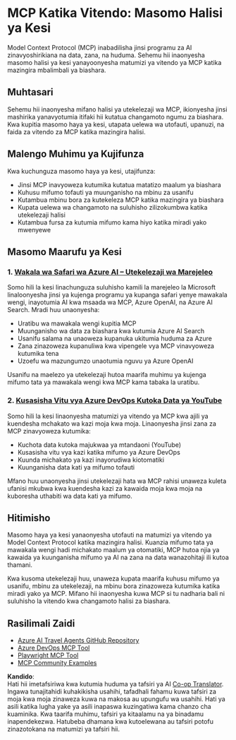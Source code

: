 <!--
CO_OP_TRANSLATOR_METADATA:
{
  "original_hash": "23899e82d806f25e5e46e89aab564dca",
  "translation_date": "2025-06-13T21:28:29+00:00",
  "source_file": "09-CaseStudy/README.md",
  "language_code": "sw"
}
-->
# MCP Katika Vitendo: Masomo Halisi ya Kesi

Model Context Protocol (MCP) inabadilisha jinsi programu za AI zinavyoshirikiana na data, zana, na huduma. Sehemu hii inaonyesha masomo halisi ya kesi yanayoonyesha matumizi ya vitendo ya MCP katika mazingira mbalimbali ya biashara.

## Muhtasari

Sehemu hii inaonyesha mifano halisi ya utekelezaji wa MCP, ikionyesha jinsi mashirika yanavyotumia itifaki hii kutatua changamoto ngumu za biashara. Kwa kupitia masomo haya ya kesi, utapata uelewa wa utofauti, upanuzi, na faida za vitendo za MCP katika mazingira halisi.

## Malengo Muhimu ya Kujifunza

Kwa kuchunguza masomo haya ya kesi, utajifunza:

- Jinsi MCP inavyoweza kutumika kutatua matatizo maalum ya biashara  
- Kuhusu mifumo tofauti ya muunganisho na mbinu za usanifu  
- Kutambua mbinu bora za kutekeleza MCP katika mazingira ya biashara  
- Kupata uelewa wa changamoto na suluhisho zilizokumbwa katika utekelezaji halisi  
- Kutambua fursa za kutumia mifumo kama hiyo katika miradi yako mwenyewe  

## Masomo Maarufu ya Kesi

### 1. [Wakala wa Safari wa Azure AI – Utekelezaji wa Marejeleo](./travelagentsample.md)

Somo hili la kesi linachunguza suluhisho kamili la marejeleo la Microsoft linaloonyesha jinsi ya kujenga programu ya kupanga safari yenye mawakala wengi, inayotumia AI kwa msaada wa MCP, Azure OpenAI, na Azure AI Search. Mradi huu unaonyesha:

- Uratibu wa mawakala wengi kupitia MCP  
- Muunganisho wa data za biashara kwa kutumia Azure AI Search  
- Usanifu salama na unaoweza kupanuka ukitumia huduma za Azure  
- Zana zinazoweza kupanuliwa kwa vipengele vya MCP vinavyoweza kutumika tena  
- Uzoefu wa mazungumzo unaotumia nguvu ya Azure OpenAI  

Usanifu na maelezo ya utekelezaji hutoa maarifa muhimu ya kujenga mifumo tata ya mawakala wengi kwa MCP kama tabaka la uratibu.

### 2. [Kusasisha Vitu vya Azure DevOps Kutoka Data ya YouTube](./UpdateADOItemsFromYT.md)

Somo hili la kesi linaonyesha matumizi ya vitendo ya MCP kwa ajili ya kuendesha mchakato wa kazi moja kwa moja. Linaonyesha jinsi zana za MCP zinavyoweza kutumika:

- Kuchota data kutoka majukwaa ya mtandaoni (YouTube)  
- Kusasisha vitu vya kazi katika mifumo ya Azure DevOps  
- Kuunda michakato ya kazi inayorudiwa kiotomatiki  
- Kuunganisha data kati ya mifumo tofauti  

Mfano huu unaonyesha jinsi utekelezaji hata wa MCP rahisi unaweza kuleta ufanisi mkubwa kwa kuendesha kazi za kawaida moja kwa moja na kuboresha uthabiti wa data kati ya mifumo.

## Hitimisho

Masomo haya ya kesi yanaonyesha utofauti na matumizi ya vitendo ya Model Context Protocol katika mazingira halisi. Kuanzia mifumo tata ya mawakala wengi hadi michakato maalum ya otomatiki, MCP hutoa njia ya kawaida ya kuunganisha mifumo ya AI na zana na data wanazohitaji ili kutoa thamani.

Kwa kusoma utekelezaji huu, unaweza kupata maarifa kuhusu mifumo ya usanifu, mbinu za utekelezaji, na mbinu bora zinazoweza kutumika katika miradi yako ya MCP. Mifano hii inaonyesha kuwa MCP si tu nadharia bali ni suluhisho la vitendo kwa changamoto halisi za biashara.

## Rasilimali Zaidi

- [Azure AI Travel Agents GitHub Repository](https://github.com/Azure-Samples/azure-ai-travel-agents)  
- [Azure DevOps MCP Tool](https://github.com/microsoft/azure-devops-mcp)  
- [Playwright MCP Tool](https://github.com/microsoft/playwright-mcp)  
- [MCP Community Examples](https://github.com/microsoft/mcp)

**Kandido**:  
Hati hii imetafsiriwa kwa kutumia huduma ya tafsiri ya AI [Co-op Translator](https://github.com/Azure/co-op-translator). Ingawa tunajitahidi kuhakikisha usahihi, tafadhali fahamu kuwa tafsiri za moja kwa moja zinaweza kuwa na makosa au upungufu wa usahihi. Hati ya asili katika lugha yake ya asili inapaswa kuzingatiwa kama chanzo cha kuaminika. Kwa taarifa muhimu, tafsiri ya kitaalamu na ya binadamu inapendekezwa. Hatubeba dhamana kwa kutoelewana au tafsiri potofu zinazotokana na matumizi ya tafsiri hii.